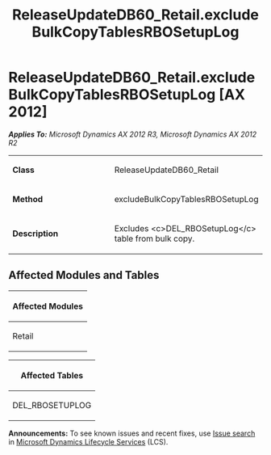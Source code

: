 ﻿---
title: ReleaseUpdateDB60_Retail.excludeBulkCopyTablesRBOSetupLog
TOCTitle: ReleaseUpdateDB60_Retail.excludeBulkCopyTablesRBOSetupLog
ms:assetid: d085e36f-240a-fefd-ce8f-10661544c2d7
ms:mtpsurl: https://msdn.microsoft.com/en-us/library/JJ686900(v=AX.60)
ms:contentKeyID: 49711349
ms.date: 05/18/2015
mtps_version: v=AX.60
---

# ReleaseUpdateDB60\_Retail.excludeBulkCopyTablesRBOSetupLog [AX 2012]


_**Applies To:** Microsoft Dynamics AX 2012 R3, Microsoft Dynamics AX 2012 R2_

<table>
<colgroup>
<col style="width: 50%" />
<col style="width: 50%" />
</colgroup>
<tbody>
<tr class="odd">
<td><p><strong>Class</strong></p></td>
<td><p>ReleaseUpdateDB60_Retail</p></td>
</tr>
<tr class="even">
<td><p><strong>Method</strong></p></td>
<td><p>excludeBulkCopyTablesRBOSetupLog</p></td>
</tr>
<tr class="odd">
<td><p><strong>Description</strong></p></td>
<td><p>Excludes &lt;c&gt;DEL_RBOSetupLog&lt;/c&gt; table from bulk copy.</p></td>
</tr>
</tbody>
</table>


## Affected Modules and Tables

<table>
<colgroup>
<col style="width: 100%" />
</colgroup>
<thead>
<tr class="header">
<th><p>Affected Modules</p></th>
</tr>
</thead>
<tbody>
<tr class="odd">
<td><p>Retail</p></td>
</tr>
</tbody>
</table>


<table>
<colgroup>
<col style="width: 100%" />
</colgroup>
<thead>
<tr class="header">
<th><p>Affected Tables</p></th>
</tr>
</thead>
<tbody>
<tr class="odd">
<td><p>DEL_RBOSETUPLOG</p></td>
</tr>
</tbody>
</table>

  
**Announcements:** To see known issues and recent fixes, use [Issue search](http://go.microsoft.com/fwlink/?linkid=389258) in [Microsoft Dynamics Lifecycle Services](http://go.microsoft.com/fwlink/?linkid=306505) (LCS).

